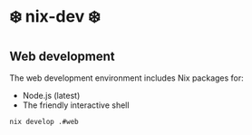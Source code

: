 # ❄️ nix-dev ❄️

## Web development

The web development environment includes Nix packages for:

- Node.js (latest)
- The friendly interactive shell

```shell
nix develop .#web
```
